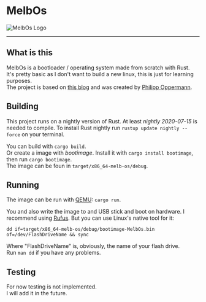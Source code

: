 # MelbOs

![MelbOs Logo](https://i.imgur.com/dqCboAr.png)  

---  

## What is this  

MelbOs is a bootloader / operating system made from scratch with Rust.  
It's pretty basic as I don't want to build a new linux, this is just for learning purposes.  
The project is based on [this blog](https://os.phil-opp.com) and was created by [Philipp Oppermann](https://github.com/phil-opp).  

## Building  

This project runs on a nightly version of Rust. At least *nightly 2020-07-15* is needed to compile.
To install Rust nightly run `rustup update nightly --force` on your terminal.  

You can build with `cargo build`.  
Or create a image with *bootimage*. Install it with `cargo install bootimage`, then run `cargo bootimage`.  
The image can be foun in `target/x86_64-melb-os/debug`.

## Running  

The image can be run with [QEMU](https://www.qemu.org): `cargo run`.  

You and also write the image to and USB stick and boot on hardware.
I recommend using [Rufus](https://rufus.ie/en_US/). But you can use Linux's native tool for it:

`dd if=target/x86_64-melb-os/debug/bootimage-MelbOs.bin of=/dev/FlashDriveName && sync`  

Where "FlashDriveName" is, obviously, the name of your flash drive.  
Run `man dd` if you have any problems.

## Testing  

For now testing is not implemented.  
I will add it in the future.  
